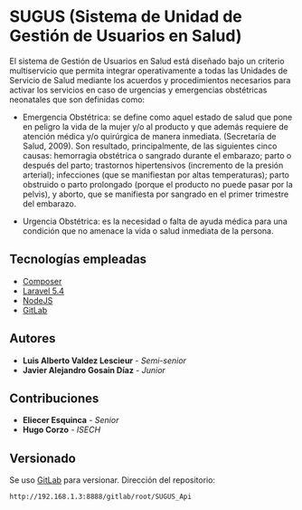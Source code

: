 # SUGUS (Sistema de Unidad de Gestión de Usuarios en Salud)

El sistema de Gestión de Usuarios en Salud está diseñado bajo un criterio multiservicio que permita integrar operativamente a todas las Unidades de Servicio de Salud mediante los acuerdos y procedimientos necesarios para activar los servicios en caso de urgencias y emergencias obstétricas neonatales que son definidas como:

* Emergencia Obstétrica: se define como aquel estado de salud que pone en peligro la vida de la mujer y/o al producto y que además requiere de atención médica y/o quirúrgica de manera inmediata. (Secretaría de Salud, 2009). Son resultado, principalmente, de las siguientes cinco causas: hemorragia obstétrica o sangrado durante el embarazo; parto o después del parto; trastornos hipertensivos (incremento de la presión arterial); infecciones (que se manifiestan por altas temperaturas); parto obstruido o parto prolongado (porque el producto no puede pasar por la pelvis), y aborto, que se manifiesta por sangrado en el primer trimestre del embarazo.

* Urgencia Obstétrica: es la necesidad o falta de ayuda médica para una condición que no amenace la vida o salud inmediata de la persona. 

## Tecnologías empleadas

* [Composer](https://getcomposer.org/)
* [Laravel 5.4](https://laravel.com/docs/5.4)
* [NodeJS](https://nodejs.org/en/)
* [GitLab](https://about.gitlab.com/)

## Autores

* **Luis Alberto Valdez Lescieur** - *Semi-senior*
* **Javier Alejandro Gosain Díaz** - *Junior*

## Contribuciones

* **Eliecer Esquinca** - *Senior*
* **Hugo Corzo** - *ISECH*

## Versionado

Se uso [GitLab](https://about.gitlab.com/) para versionar. 
Dirección del repositorio:
```
http://192.168.1.3:8888/gitlab/root/SUGUS_Api
```
